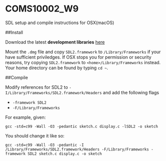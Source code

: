 # COMS10002_W9
SDL setup and compile instructions for OSX(macOS)

##Install

Download the latest **development libraries** [here](https://www.libsdl.org/release/SDL2-2.0.5.dmg)

Mount the `.dmg` file and copy `SDL2.framework` to `/Library/Frameworks` if your have sufficient priviledges.
If OSX stops you for permission or security reasons, try copying `SDL2.framework` to `<home>/Library/Frameworks`
instead. Your home directory can be found by typing `cd ~`.

##Compile

Modify references for SDL2 to `-I/Library/Frameworks/SDL2.framework/Headers` and add the following flags

 * `-framework SDL2`
 * `-F/Library/Frameworks`

For example, given:

    gcc -std=c99 -Wall -O3 -pedantic sketch.c display.c -lSDL2 -o sketch

You should change it like so:

    gcc -std=c99 -Wall -O3 -pedantic -I /Library/Frameworks/SDL2.framework/Headers -F/Library/Frameworks -framework SDL2 sketch.c display.c -o sketch
